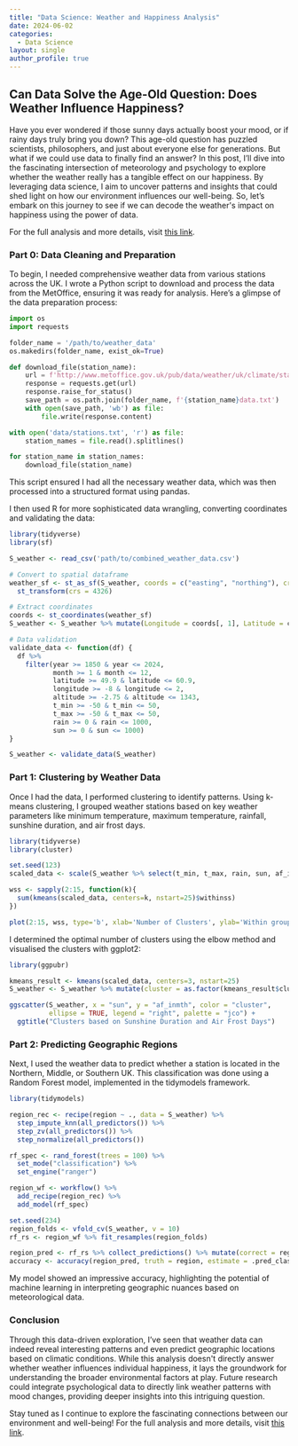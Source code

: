 ```yaml
---
title: "Data Science: Weather and Happiness Analysis"
date: 2024-06-02
categories:
  - Data Science
layout: single
author_profile: true
---
```


## Can Data Solve the Age-Old Question: Does Weather Influence Happiness?

Have you ever wondered if those sunny days actually boost your mood, or if rainy days truly bring you down? This age-old question has puzzled scientists, philosophers, and just about everyone else for generations. But what if we could use data to finally find an answer? In this post, I’ll dive into the fascinating intersection of meteorology and psychology to explore whether the weather really has a tangible effect on our happiness. By leveraging data science, I aim to uncover patterns and insights that could shed light on how our environment influences our well-being. So, let’s embark on this journey to see if we can decode the weather's impact on happiness using the power of data.

For the full analysis and more details, visit [this link](https://ubhalraam.com/DSTI_Assignment3).

### Part 0: Data Cleaning and Preparation

To begin, I needed comprehensive weather data from various stations across the UK. I wrote a Python script to download and process the data from the MetOffice, ensuring it was ready for analysis. Here’s a glimpse of the data preparation process:

```python
import os
import requests

folder_name = '/path/to/weather_data'
os.makedirs(folder_name, exist_ok=True)

def download_file(station_name):
    url = f'http://www.metoffice.gov.uk/pub/data/weather/uk/climate/stationdata/{station_name}data.txt'
    response = requests.get(url)
    response.raise_for_status()
    save_path = os.path.join(folder_name, f'{station_name}data.txt')
    with open(save_path, 'wb') as file:
        file.write(response.content)

with open('data/stations.txt', 'r') as file:
    station_names = file.read().splitlines()

for station_name in station_names:
    download_file(station_name)
```

This script ensured I had all the necessary weather data, which was then processed into a structured format using pandas. 

I then used R for more sophisticated data wrangling, converting coordinates and validating the data:

```r
library(tidyverse)
library(sf)

S_weather <- read_csv('path/to/combined_weather_data.csv')

# Convert to spatial dataframe
weather_sf <- st_as_sf(S_weather, coords = c("easting", "northing"), crs = 27700) %>%
  st_transform(crs = 4326)

# Extract coordinates
coords <- st_coordinates(weather_sf)
S_weather <- S_weather %>% mutate(Longitude = coords[, 1], Latitude = coords[, 2])

# Data validation
validate_data <- function(df) {
  df %>% 
    filter(year >= 1850 & year <= 2024,
           month >= 1 & month <= 12,
           latitude >= 49.9 & latitude <= 60.9,
           longitude >= -8 & longitude <= 2,
           altitude >= -2.75 & altitude <= 1343,
           t_min >= -50 & t_min <= 50,
           t_max >= -50 & t_max <= 50,
           rain >= 0 & rain <= 1000,
           sun >= 0 & sun <= 1000)
}

S_weather <- validate_data(S_weather)
```

### Part 1: Clustering by Weather Data

Once I had the data, I performed clustering to identify patterns. Using k-means clustering, I grouped weather stations based on key weather parameters like minimum temperature, maximum temperature, rainfall, sunshine duration, and air frost days.

```r
library(tidyverse)
library(cluster)

set.seed(123)
scaled_data <- scale(S_weather %>% select(t_min, t_max, rain, sun, af_inmth))

wss <- sapply(2:15, function(k){
  sum(kmeans(scaled_data, centers=k, nstart=25)$withinss)
})

plot(2:15, wss, type='b', xlab='Number of Clusters', ylab='Within groups sum of squares')
```

I determined the optimal number of clusters using the elbow method and visualised the clusters with ggplot2:

```r
library(ggpubr)

kmeans_result <- kmeans(scaled_data, centers=3, nstart=25)
S_weather <- S_weather %>% mutate(cluster = as.factor(kmeans_result$cluster))

ggscatter(S_weather, x = "sun", y = "af_inmth", color = "cluster", 
          ellipse = TRUE, legend = "right", palette = "jco") +
  ggtitle("Clusters based on Sunshine Duration and Air Frost Days")
```

### Part 2: Predicting Geographic Regions

Next, I used the weather data to predict whether a station is located in the Northern, Middle, or Southern UK. This classification was done using a Random Forest model, implemented in the tidymodels framework.

```r
library(tidymodels)

region_rec <- recipe(region ~ ., data = S_weather) %>% 
  step_impute_knn(all_predictors()) %>% 
  step_zv(all_predictors()) %>% 
  step_normalize(all_predictors())

rf_spec <- rand_forest(trees = 100) %>% 
  set_mode("classification") %>% 
  set_engine("ranger")

region_wf <- workflow() %>% 
  add_recipe(region_rec) %>% 
  add_model(rf_spec)

set.seed(234)
region_folds <- vfold_cv(S_weather, v = 10)
rf_rs <- region_wf %>% fit_resamples(region_folds)

region_pred <- rf_rs %>% collect_predictions() %>% mutate(correct = region == .pred_class)
accuracy <- accuracy(region_pred, truth = region, estimate = .pred_class)
```

My model showed an impressive accuracy, highlighting the potential of machine learning in interpreting geographic nuances based on meteorological data.

### Conclusion

Through this data-driven exploration, I’ve seen that weather data can indeed reveal interesting patterns and even predict geographic locations based on climatic conditions. While this analysis doesn't directly answer whether weather influences individual happiness, it lays the groundwork for understanding the broader environmental factors at play. Future research could integrate psychological data to directly link weather patterns with mood changes, providing deeper insights into this intriguing question.

Stay tuned as I continue to explore the fascinating connections between our environment and well-being! For the full analysis and more details, visit [this link](https://ubhalraam.com/DSTI_Assignment3).

